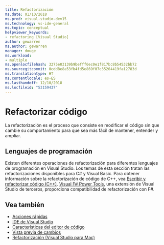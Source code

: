 ```yaml
---
title: Refactorización
ms.date: 01/10/2018
ms.prod: visual-studio-dev15
ms.technology: vs-ide-general
ms.topic: conceptual
helpviewer_keywords:
- refactoring [Visual Studio]
author: gewarren
ms.author: gewarren
manager: douge
ms.workload:
- multiple
ms.openlocfilehash: 3275e03139b9befff0ec0e1f817bc8b54532bb72
ms.sourcegitcommit: 0cdd8e8a53fb4fd5e869f07c35204419fa12783d
ms.translationtype: HT
ms.contentlocale: es-ES
ms.lasthandoff: 12/10/2018
ms.locfileid: "53159437"
---
```

# <a name="refactor-code"></a>Refactorizar código

La refactorización es el proceso que consiste en modificar el código sin que cambie su comportamiento para que sea más fácil de mantener, entender y ampliar.

## <a name="programming-languages"></a>Lenguajes de programación

Existen diferentes operaciones de refactorización para diferentes lenguajes de programación en Visual Studio. Los temas de esta sección tratan las refactorizaciones disponibles para C# y Visual Basic. Para obtener información sobre la refactorización de código de C++, vea [Escribir y refactorizar código (C++)](/cpp/ide/writing-and-refactoring-code-cpp). [Visual F# Power Tools](https://marketplace.visualstudio.com/items?itemName=FSharpSoftwareFoundation.VisualFPowerTools), una extensión de Visual Studio de terceros, proporciona compatibilidad de refactorización con F#.

## <a name="see-also"></a>Vea también

- [Acciones rápidas](../ide/quick-actions.md)
- [IDE de Visual Studio](../get-started/visual-studio-ide.md)
- [Características del editor de código](../ide/writing-code-in-the-code-and-text-editor.md)
- [Vista previa de cambios](../ide/preview-changes.md)
- [Refactorización (Visual Studio para Mac)](/visualstudio/mac/refactoring)
